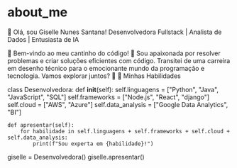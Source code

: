 # about_me

👋 Olá, sou Giselle Nunes Santana!
Desenvolvedora Fullstack | Analista de Dados | Entusiasta de IA


🌟 Bem-vindo ao meu cantinho do código! 🌟
Sou apaixonada por resolver problemas e criar soluções eficientes com código. Transitei de uma carreira em desenho técnico para o emocionante mundo da programação e tecnologia. Vamos explorar juntos? 🚀
🚀 Minhas Habilidades


class Desenvolvedora:
    def __init__(self):
        self.linguagens = ["Python", "Java", "JavaScript", "SQL"]
        self.frameworks = ["Node.js", "React", "django"]
        self.cloud = ["AWS", "Azure"]
        self.data_analysis = ["Google Data Analytics", "BI"]

    def apresentar(self):
        for habilidade in self.linguagens + self.frameworks + self.cloud + self.data_analysis:
            print(f"Sou experta em {habilidade}!")

giselle = Desenvolvedora()
giselle.apresentar()
